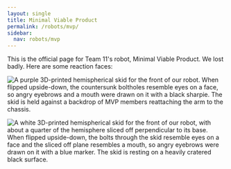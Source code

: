 ```yaml
---
layout: single
title: Minimal Viable Product
permalink: /robots/mvp/
sidebar:
  nav: robots/mvp
---
```

This is the official page for Team 11's robot, Minimal Viable Product. We lost badly. Here are some reaction faces:

![A purple 3D-printed hemispherical skid for the front of our robot. When flipped upside-down, the countersunk boltholes resemble eyes on a face, so angry eyebrows and a mouth were drawn on it with a black sharpie. The skid is held against a backdrop of MVP members reattaching the arm to the chassis.][angry purple skid]

![A white 3D-printed hemispherical skid for the front of our robot, with about a quarter of the hemisphere sliced off perpendicular to its base. When flipped upside-down, the bolts through the skid resemble eyes on a face and the sliced off plane resembles a mouth, so angry eyebrows were drawn on it with a blue marker. The skid is resting on a heavily cratered black surface.][angry white skid]

[angry purple skid]: /assets/images/robots/mvp/angry_purple_skid.jpg
[angry white skid]: /assets/images/robots/mvp/angry_white_skid.jpg
